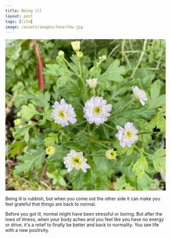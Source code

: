 ```yaml
---
title: Being ill
layout: post
tags: [life]
image: /assets/images/feverfew.jpg
---
```


![Feverfew](/assets/images/feverfew.jpg)

Being ill is rubbish, but when you come out the other side it can make you feel grateful that things are back to normal.

Before you got ill, normal might have been stressful or boring. But after the lows of illness, when your body aches and you feel like you have no energy or drive, it's a relief to finally be better and back to normality. You see life with a new positivity.
